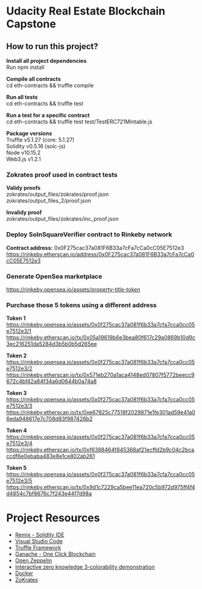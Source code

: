   
# Udacity Real Estate Blockchain Capstone

## How to run this project?    

**Install all project dependencies**  
Run npm install  

**Compile all contracts**  
cd eth-contracts && truffle compile  

**Run all tests**  
cd eth-contracts && truffle test    

**Run a test for a specific contract**  
cd eth-contracts && truffle test test/TestERC721Mintable.js    


**Package versions**    
Truffle v5.1.27 (core: 5.1.27)  
Solidity v0.5.16 (solc-js)  
Node v10.15.2  
Web3.js v1.2.1  


### Zokrates proof used in contract tests 
**Validy proofs**   
zokrates/output_files/zokrates/proof.json   
zokrates/output_files_2/proof.json   

**Invalidy proof**  
zokrates/output_files/zokrates/inc_proof.json  

### Deploy SolnSquareVerifier contract to Rinkeby network
**Contract address:** 0x0F275cac37a081F6B33a7cFa7cCa0cC05E7512e3
https://rinkeby.etherscan.io/address/0x0F275cac37a081F6B33a7cFa7cCa0cC05E7512e3

### Generate OpenSea marketplace   
https://rinkeby.opensea.io/assets/property-title-token

### Purchase those 5 tokens using a different address

**Token 1**   
https://rinkeby.opensea.io/assets/0x0f275cac37a081f6b33a7cfa7cca0cc05e7512e3/1
https://rinkeby.etherscan.io/tx/0x05a19619b6e3bea80f617c29a0869b10d9c3ec216251da5284d3b5b0b5d265ee

  
**Token 2**  
https://rinkeby.opensea.io/assets/0x0f275cac37a081f6b33a7cfa7cca0cc05e7512e3/2
https://rinkeby.etherscan.io/tx/0x571eb270a1aca4148ed07807f5772beecc9672c4bf42a84f34a6d0644b0a74a8

  
  
**Token 3**  
https://rinkeby.opensea.io/assets/0x0f275cac37a081f6b33a7cfa7cca0cc05e7512e3/3
https://rinkeby.etherscan.io/tx/0xe67825c77518f2029871e1fe301ad59e41a06eda948617e7c708d83f987426b2

  
  
**Token 4**  
https://rinkeby.opensea.io/assets/0x0f275cac37a081f6b33a7cfa7cca0cc05e7512e3/4
https://rinkeby.etherscan.io/tx/0xf6388464f845368af21ecffd2b9c04c2bcaccdf6e0ebaba483e8e1ce802ab261

**Token 5**  
https://rinkeby.opensea.io/assets/0x0f275cac37a081f6b33a7cfa7cca0cc05e7512e3/5
https://rinkeby.etherscan.io/tx/0x9d1c7229ca5bee11ea720c5b972d975ff4f4d4854c7bf8676c7f243e44f7d98a



# Project Resources

* [Remix - Solidity IDE](https://remix.ethereum.org/)
* [Visual Studio Code](https://code.visualstudio.com/)
* [Truffle Framework](https://truffleframework.com/)
* [Ganache - One Click Blockchain](https://truffleframework.com/ganache)
* [Open Zeppelin ](https://openzeppelin.org/)
* [Interactive zero knowledge 3-colorability demonstration](http://web.mit.edu/~ezyang/Public/graph/svg.html)
* [Docker](https://docs.docker.com/install/)
* [ZoKrates](https://github.com/Zokrates/ZoKrates)

